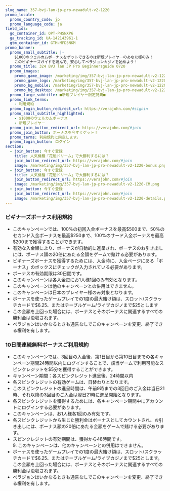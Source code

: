 ```yaml
---
slug_name: 357-bvj-lan-jp-pro-newadult-v2-1220
promo_locale:
  promo_country_code: jp
  promo_language_code: ja
field_ids:
  go_container_id: OPT-PHSNXP6
  ga_tracking_id: UA-142143961-1
  gtm_container_id: GTM-MFD3NKM
promo_banner:
  promo_small_subtitle: |-
    $1000のウェルカムボーナスをゲットできるのは新規プレイヤーのあなた様のみ！
    このビギナーズガイドを読んで、安心してベラジョンカジノを始めよう！
  promo_title: 324 BVJ lan JP Pro Beginnersguide 0720
  promo_images:
    promo_game_image: /marketing/img/357-bvj-lan-jp-pro-newadult-v2-1220-title.png
    promo_game_logo: /marketing/img/357-bvj-lan-jp-pro-newadult-v2-1220-game-logo.png
    promo_bg_mobile: /marketing/img/357-bvj-lan-jp-pro-newadult-v2-1220-bg_m.jpg
    promo_bg_desktop: /marketing/img/357-bvj-lan-jp-pro-newadult-v2-1220-bg.jpg
  promo_large_subtitle: ■新規プレイヤー限定特典■
  promo_link_terms:
    - 利用規約
  promo_login_button_redirect_url: https://verajohn.com/#signin
  promo_small_subtitle_highlighted:
    - $1000のウェルカムボーナス
    - 新規プレイヤー
  promo_join_button_redirect_url: https://verajohn.com/#join
  promo_join_button: ボーナスを今すぐゲット！
  promo_terms: 利用規約に同意します。
  promo_login_button: ログイン
section:
  - join_button: 今すぐ登録
    title: 人気機種「花魁ドリーム」で大勝利するには？
    join_button_redirect_url: https://verajohn.com/#join
    image: /marketing/img/357-bvj-lan-jp-pro-newadult-v2-1220-bonus.png
  - join_button: 今すぐ登録
    title: 人気機種「花魁ドリーム」で大勝利するには？
    join_button_redirect_url: https://verajohn.com/#join
    image: /marketing/img/357-bvj-lan-jp-pro-newadult-v2-1220-CM.png
  - join_button: 今すぐ登録
    join_button_redirect_url: https://verajohn.com/#join
    image: /marketing/img/357-bvj-lan-jp-pro-newadult-v2-1220-details.png
---
```

<h3>ビギナーズボーナス利用規約</h3>
<ul>
<li>このキャンペーンでは、100%の初回入金ボーナスを最高$500まで、50%のセカンド入金ボーナスを最高$250まで、100%のサード入金ボーナスを最高$200まで獲得することができます。</li><li>有効な入金額により、ボーナスが自動的に進呈され、ボーナスのお引き出しには、ボーナス額の20倍にあたる金額をゲームで賭ける必要があります。</li><li>ビギナーズボーナスを獲得するためには、入金時に、入金ページにある「ボーナス」のボックスにチェックが入力されている必要があります。</li><li>ボーナスの有効期限は30日間です。</li><li>このキャンペーンは各入金毎にお1人様1回のみ有効となります。</li><li>このキャンペーンは他のキャンペーンとの併用はできません。</li><li>このキャンペーンは日本のプレイヤー様のみ対象となります。</li><li>ボーナスを使ったゲームプレイでの1度の最大賭け額は、スロット/スクラッチカードで$6.25、またはテーブルゲーム/ライブカジノまで$25とします</li><li>この金額を上回った場合には、ボーナスとそのボーナスに関連するすべての勝利金は没収されます。</li><li>ベラジョンはいかなるときも通告なしでこのキャンペーンを変更、終了できる権利を有します。</li>
</ul>
<h3>10日間連続無料ボーナスご利用規約</h3>
<ul><li>このキャンペーンでは、3回目の入金後、第1日目から第10日目までの各キャンペーン期間24時間以内にログインすることで、該当ゲームで利用可能なスピンクレジットを$5分を獲得することができます。</li><li>キャンペーン期間：各スピンクレジット進呈後、24時間以内</li><li>各スピンクレジットの有効ゲームは、日替わりとなります。</li><li>このスピンクレジットの進呈時間は、午前9時までの3回目のご入金は当日21時、それ以降の3回目のご入金は翌日21時に進呈開始となります。</li><li>各スピンクレジットを獲得するためには、各キャンペーン期間中にアカウントにログインする必要があります。</li><li>このキャンペーンは、お1人様各1回のみ有効です。</li><li>各スピンクレジットから生じた勝利金はボーナスとしてカウントされ、お引き出しには、ボーナス額の20倍にあたる金額をゲームで賭ける必要があります。</li><li>スピンクレジットの有効期間は、獲得から48時間です。<br>9. このキャンペーンは、他のキャンペーンとの併用はできません。</li><li>ボーナスを使ったゲームプレイでの1度の最大賭け額は、スロット/スクラッチカードで$6.25、またはテーブルゲーム/ライブカジノまで$25とします。この金額を上回った場合には、ボーナスとそのボーナスに関連するすべての勝利金は没収されます。</li><li>ベラジョンはいかなるときも通告なしでこのキャンペーンを変更、終了できる権利を有します。</li></ul>

